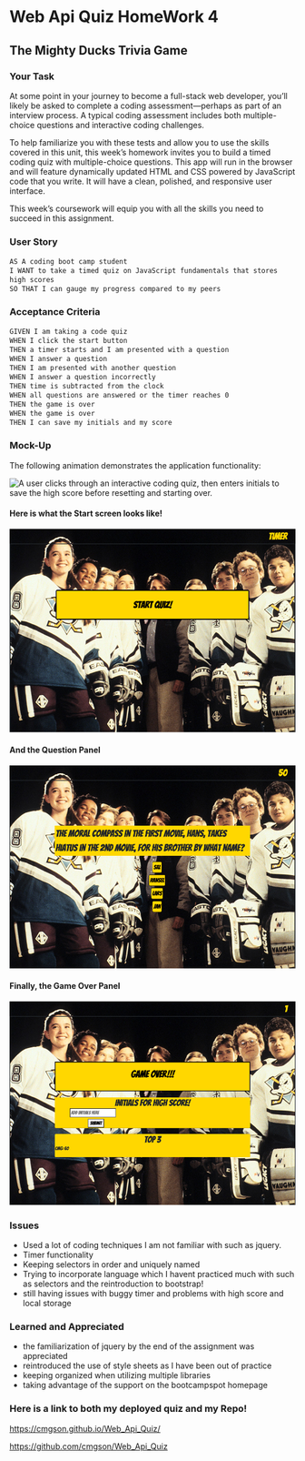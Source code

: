 # Web Api Quiz HomeWork 4 
## The Mighty Ducks Trivia Game

### Your Task
At some point in your journey to become a full-stack web developer, you’ll likely be asked to complete a coding assessment&mdash;perhaps as part of an interview process. A typical coding assessment includes both multiple-choice questions and interactive coding challenges. 

To help familiarize you with these tests and allow you to use the skills covered in this unit, this week’s homework invites you to build a timed coding quiz with multiple-choice questions. This app will run in the browser and will feature dynamically updated HTML and CSS powered by JavaScript code that you write. It will have a clean, polished, and responsive user interface. 

This week’s coursework will equip you with all the skills you need to succeed in this assignment.

### User Story
```
AS A coding boot camp student
I WANT to take a timed quiz on JavaScript fundamentals that stores high scores
SO THAT I can gauge my progress compared to my peers
```

### Acceptance Criteria

```
GIVEN I am taking a code quiz
WHEN I click the start button
THEN a timer starts and I am presented with a question
WHEN I answer a question
THEN I am presented with another question
WHEN I answer a question incorrectly
THEN time is subtracted from the clock
WHEN all questions are answered or the timer reaches 0
THEN the game is over
WHEN the game is over
THEN I can save my initials and my score
```

### Mock-Up

The following animation demonstrates the application functionality:

![A user clicks through an interactive coding quiz, then enters initials to save the high score before resetting and starting over.](./Assets/04-web-apis-homework-demo.gif)

#### Here is what the Start screen looks like!

![Start of quiz](start.png)

#### And the Question Panel

![question panel](question.png)

#### Finally, the Game Over Panel

![Game over](gameover.png)

### Issues
- Used a lot of coding techniques I am not familiar with such as jquery.
- Timer functionality
- Keeping selectors in order and uniquely named
- Trying to incorporate language which I havent practiced much with such as selectors and the reintroduction to bootstrap!
- still having issues with buggy timer and problems with high score and local storage

### Learned and Appreciated
- the familiarization of jquery by the end of the assignment was appreciated
- reintroduced the use of style sheets as I have been out of practice
- keeping organized when utilizing multiple libraries
- taking advantage of the support on the bootcampspot homepage

### Here is a link to both my deployed quiz and my Repo!

https://cmgson.github.io/Web_Api_Quiz/

https://github.com/cmgson/Web_Api_Quiz
